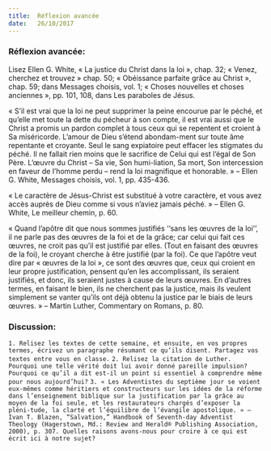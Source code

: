 ```yaml
---
title:  Réflexion avancée
date:   26/10/2017
---
```


### Réflexion avancée: 

Lisez Ellen G. White, « La justice du Christ dans la loi », chap. 32; « Venez, cherchez et trouvez » chap. 50; « Obéissance parfaite grâce au Christ », chap. 59; dans Messages choisis, vol. 1; « Choses nouvelles et choses anciennes », pp. 101, 108, dans Les paraboles de Jésus.

« S’il est vrai que la loi ne peut supprimer la peine encourue par le péché, et qu’elle met toute la dette du pécheur à son compte, il est vrai aussi que le Christ a promis un pardon complet à tous ceux qui se repentent et croient à Sa miséricorde. L’amour de Dieu s’étend abondam-ment sur toute âme repentante et croyante. Seul le sang expiatoire peut effacer les stigmates du péché. Il ne fallait rien moins que le sacrifice de Celui qui est l’égal de Son Père. L’œuvre du Christ – Sa vie, Son humi-liation, Sa mort, Son intercession en faveur de l’homme perdu – rend la loi magnifique et honorable. » – Ellen G. White, Messages choisis, vol. 1, pp. 435-436.

« Le caractère de Jésus-Christ est substitué à votre caractère, et vous avez accès auprès de Dieu comme si vous n’aviez jamais péché. » – Ellen G. White, Le meilleur chemin, p. 60.

« Quand l’apôtre dit que nous sommes justifiés ‘‘sans les œuvres de la loi’’, il ne parle pas des œuvres de la foi et de la grâce; car celui qui fait ces œuvres, ne croit pas qu’il est justifié par elles. (Tout en faisant des œuvres de la foi), le croyant cherche à être justifié (par la foi). Ce que l’apôtre veut dire par « œuvres de la loi », ce sont des œuvres que, ceux qui croient en leur propre justification, pensent qu’en les accomplissant, ils seraient justifiés, et donc, ils seraient justes à cause de leurs œuvres. En d’autres termes, en faisant le bien, ils ne cherchent pas la justice, mais ils veulent simplement se vanter qu’ils ont déjà obtenu la justice par le biais de leurs œuvres. » – Martin Luther, Commentary on Romans, p. 80.

### Discussion:
`1. Relisez les textes de cette semaine, et ensuite, en vos propres termes, écrivez un paragraphe résumant ce qu’ils disent. Partagez vos textes entre vous en classe.`
`2. Relisez la citation de Luther. Pourquoi une telle vérité doit lui avoir donné pareille impulsion? Pourquoi ce qu’il a dit est-il un point si essentiel à comprendre même pour nous aujourd’hui?`
`3. « Les Adventistes du septième jour se voient eux-mêmes comme héritiers et constructeurs sur les idées de la réforme dans l’enseignement biblique sur la justification par la grâce au moyen de la foi seule, et les restaurateurs chargés d’exposer la pléni-tude, la clarté et l’équilibre de l’évangile apostolique. » – Ivan T. Blazen, “Salvation,” Handbook of Seventh-day Adventist Theology (Hagerstown, Md.: Review and Herald® Publishing Association, 2000), p. 307. Quelles raisons avons-nous pour croire à ce qui est écrit ici à notre sujet?`
